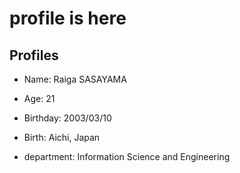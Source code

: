 # profile is here

## Profiles

- Name: Raiga SASAYAMA
- Age: 21
- Birthday: 2003/03/10
- Birth: Aichi, Japan

- department: Information Science and Engineering